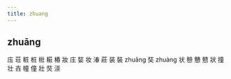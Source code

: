 ```yaml
---
title: zhuang
---
```


## zhuāng
庒
荘
粧
桩
梉
糚
樁
妝
庄
娤
妆
湷
莊
装
裝
zhuǎng
奘
zhuàng
状
戅
戇
戆
狀
撞
壮
壵
幢
僮
壯
焋
漴
